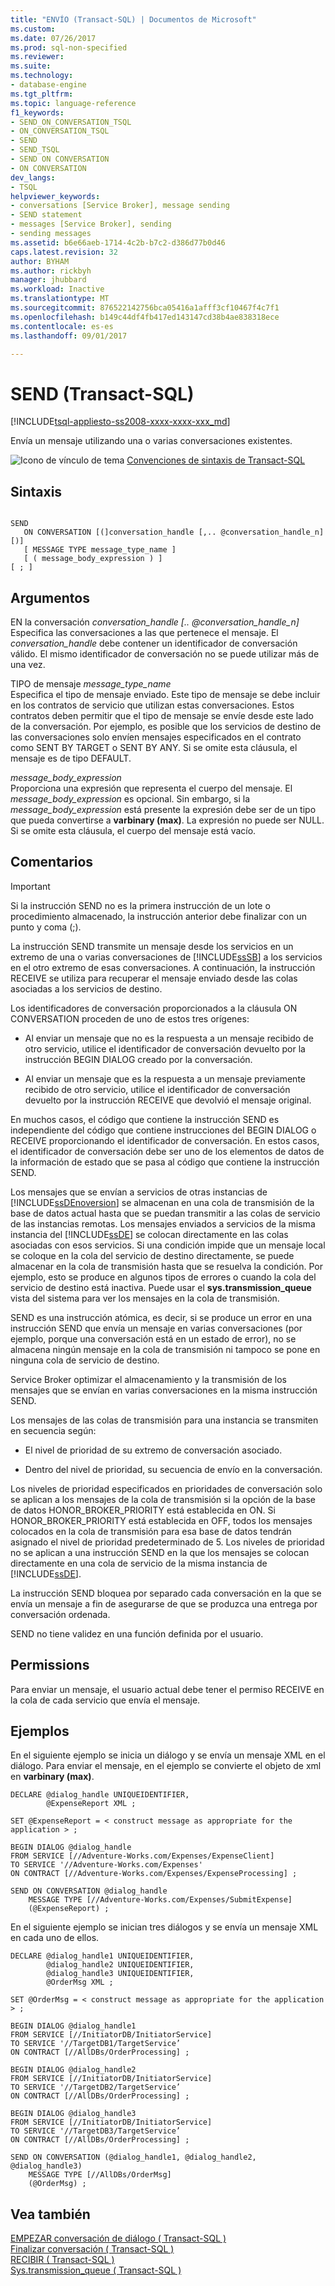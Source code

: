 ```yaml
---
title: "ENVÍO (Transact-SQL) | Documentos de Microsoft"
ms.custom: 
ms.date: 07/26/2017
ms.prod: sql-non-specified
ms.reviewer: 
ms.suite: 
ms.technology:
- database-engine
ms.tgt_pltfrm: 
ms.topic: language-reference
f1_keywords:
- SEND_ON_CONVERSATION_TSQL
- ON_CONVERSATION_TSQL
- SEND
- SEND_TSQL
- SEND ON CONVERSATION
- ON CONVERSATION
dev_langs:
- TSQL
helpviewer_keywords:
- conversations [Service Broker], message sending
- SEND statement
- messages [Service Broker], sending
- sending messages
ms.assetid: b6e66aeb-1714-4c2b-b7c2-d386d77b0d46
caps.latest.revision: 32
author: BYHAM
ms.author: rickbyh
manager: jhubbard
ms.workload: Inactive
ms.translationtype: MT
ms.sourcegitcommit: 876522142756bca05416a1afff3cf10467f4c7f1
ms.openlocfilehash: b149c44df4fb417ed143147cd38b4ae838318ece
ms.contentlocale: es-es
ms.lasthandoff: 09/01/2017

---
```

# <a name="send-transact-sql"></a>SEND (Transact-SQL)
[!INCLUDE[tsql-appliesto-ss2008-xxxx-xxxx-xxx_md](../../includes/tsql-appliesto-ss2008-xxxx-xxxx-xxx-md.md)]

  Envía un mensaje utilizando una o varias conversaciones existentes.  
  
 ![Icono de vínculo de tema](../../database-engine/configure-windows/media/topic-link.gif "Icono de vínculo de tema") [Convenciones de sintaxis de Transact-SQL](../../t-sql/language-elements/transact-sql-syntax-conventions-transact-sql.md)  
  
## <a name="syntax"></a>Sintaxis  
  
```  
  
SEND  
   ON CONVERSATION [(]conversation_handle [,.. @conversation_handle_n][)]  
   [ MESSAGE TYPE message_type_name ]  
   [ ( message_body_expression ) ]  
[ ; ]  
```  
  
## <a name="arguments"></a>Argumentos  
 EN la conversación *conversation_handle [.. @conversation_handle_n]*  
 Especifica las conversaciones a las que pertenece el mensaje. El *conversation_handle* debe contener un identificador de conversación válido. El mismo identificador de conversación no se puede utilizar más de una vez.  
  
 TIPO de mensaje *message_type_name*  
 Especifica el tipo de mensaje enviado. Este tipo de mensaje se debe incluir en los contratos de servicio que utilizan estas conversaciones. Estos contratos deben permitir que el tipo de mensaje se envíe desde este lado de la conversación. Por ejemplo, es posible que los servicios de destino de las conversaciones solo envíen mensajes especificados en el contrato como SENT BY TARGET o SENT BY ANY. Si se omite esta cláusula, el mensaje es de tipo DEFAULT.  
  
 *message_body_expression*  
 Proporciona una expresión que representa el cuerpo del mensaje. El *message_body_expression* es opcional. Sin embargo, si la *message_body_expression* está presente la expresión debe ser de un tipo que pueda convertirse a **varbinary (max)**. La expresión no puede ser NULL. Si se omite esta cláusula, el cuerpo del mensaje está vacío.  
  
## <a name="remarks"></a>Comentarios  
  
> [!IMPORTANT]  
>  Si la instrucción SEND no es la primera instrucción de un lote o procedimiento almacenado, la instrucción anterior debe finalizar con un punto y coma (;).  
  
 La instrucción SEND transmite un mensaje desde los servicios en un extremo de una o varias conversaciones de [!INCLUDE[ssSB](../../includes/sssb-md.md)] a los servicios en el otro extremo de esas conversaciones. A continuación, la instrucción RECEIVE se utiliza para recuperar el mensaje enviado desde las colas asociadas a los servicios de destino.  
  
 Los identificadores de conversación proporcionados a la cláusula ON CONVERSATION proceden de uno de estos tres orígenes:  
  
-   Al enviar un mensaje que no es la respuesta a un mensaje recibido de otro servicio, utilice el identificador de conversación devuelto por la instrucción BEGIN DIALOG creado por la conversación.  
  
-   Al enviar un mensaje que es la respuesta a un mensaje previamente recibido de otro servicio, utilice el identificador de conversación devuelto por la instrucción RECEIVE que devolvió el mensaje original.  
  
 En muchos casos, el código que contiene la instrucción SEND es independiente del código que contiene instrucciones del BEGIN DIALOG o RECEIVE proporcionando el identificador de conversación. En estos casos, el identificador de conversación debe ser uno de los elementos de datos de la información de estado que se pasa al código que contiene la instrucción SEND.  
  
 Los mensajes que se envían a servicios de otras instancias de [!INCLUDE[ssDEnoversion](../../includes/ssdenoversion-md.md)] se almacenan en una cola de transmisión de la base de datos actual hasta que se puedan transmitir a las colas de servicio de las instancias remotas. Los mensajes enviados a servicios de la misma instancia del [!INCLUDE[ssDE](../../includes/ssde-md.md)] se colocan directamente en las colas asociadas con esos servicios. Si una condición impide que un mensaje local se coloque en la cola del servicio de destino directamente, se puede almacenar en la cola de transmisión hasta que se resuelva la condición. Por ejemplo, esto se produce en algunos tipos de errores o cuando la cola del servicio de destino está inactiva. Puede usar el **sys.transmission_queue** vista del sistema para ver los mensajes en la cola de transmisión.  
  
 SEND es una instrucción atómica, es decir, si se produce un error en una instrucción SEND que envía un mensaje en varias conversaciones (por ejemplo, porque una conversación está en un estado de error), no se almacena ningún mensaje en la cola de transmisión ni tampoco se pone en ninguna cola de servicio de destino.  
  
 Service Broker optimizar el almacenamiento y la transmisión de los mensajes que se envían en varias conversaciones en la misma instrucción SEND.  
  
 Los mensajes de las colas de transmisión para una instancia se transmiten en secuencia según:  
  
-   El nivel de prioridad de su extremo de conversación asociado.  
  
-   Dentro del nivel de prioridad, su secuencia de envío en la conversación.  
  
 Los niveles de prioridad especificados en prioridades de conversación solo se aplican a los mensajes de la cola de transmisión si la opción de la base de datos HONOR_BROKER_PRIORITY está establecida en ON. Si HONOR_BROKER_PRIORITY está establecida en OFF, todos los mensajes colocados en la cola de transmisión para esa base de datos tendrán asignado el nivel de prioridad predeterminado de 5. Los niveles de prioridad no se aplican a una instrucción SEND en la que los mensajes se colocan directamente en una cola de servicio de la misma instancia de [!INCLUDE[ssDE](../../includes/ssde-md.md)].  
  
 La instrucción SEND bloquea por separado cada conversación en la que se envía un mensaje a fin de asegurarse de que se produzca una entrega por conversación ordenada.  
  
 SEND no tiene validez en una función definida por el usuario.  
  
## <a name="permissions"></a>Permissions  
 Para enviar un mensaje, el usuario actual debe tener el permiso RECEIVE en la cola de cada servicio que envía el mensaje.  
  
## <a name="examples"></a>Ejemplos  
 En el siguiente ejemplo se inicia un diálogo y se envía un mensaje XML en el diálogo. Para enviar el mensaje, en el ejemplo se convierte el objeto de xml en **varbinary (max)**.  
  
```  
DECLARE @dialog_handle UNIQUEIDENTIFIER,  
        @ExpenseReport XML ;  
  
SET @ExpenseReport = < construct message as appropriate for the application > ;  
  
BEGIN DIALOG @dialog_handle  
FROM SERVICE [//Adventure-Works.com/Expenses/ExpenseClient]  
TO SERVICE '//Adventure-Works.com/Expenses'  
ON CONTRACT [//Adventure-Works.com/Expenses/ExpenseProcessing] ;  
  
SEND ON CONVERSATION @dialog_handle  
    MESSAGE TYPE [//Adventure-Works.com/Expenses/SubmitExpense]  
    (@ExpenseReport) ;  
```  
  
 En el siguiente ejemplo se inician tres diálogos y se envía un mensaje XML en cada uno de ellos.  
  
```  
DECLARE @dialog_handle1 UNIQUEIDENTIFIER,  
        @dialog_handle2 UNIQUEIDENTIFIER,  
        @dialog_handle3 UNIQUEIDENTIFIER,  
        @OrderMsg XML ;  
  
SET @OrderMsg = < construct message as appropriate for the application > ;  
  
BEGIN DIALOG @dialog_handle1  
FROM SERVICE [//InitiatorDB/InitiatorService]  
TO SERVICE '//TargetDB1/TargetService’  
ON CONTRACT [//AllDBs/OrderProcessing] ;  
  
BEGIN DIALOG @dialog_handle2  
FROM SERVICE [//InitiatorDB/InitiatorService]  
TO SERVICE '//TargetDB2/TargetService’  
ON CONTRACT [//AllDBs/OrderProcessing] ;  
  
BEGIN DIALOG @dialog_handle3  
FROM SERVICE [//InitiatorDB/InitiatorService]  
TO SERVICE '//TargetDB3/TargetService’  
ON CONTRACT [//AllDBs/OrderProcessing] ;  
  
SEND ON CONVERSATION (@dialog_handle1, @dialog_handle2, @dialog_handle3)  
    MESSAGE TYPE [//AllDBs/OrderMsg]  
    (@OrderMsg) ;  
```  
  
## <a name="see-also"></a>Vea también  
 [EMPEZAR conversación de diálogo &#40; Transact-SQL &#41;](../../t-sql/statements/begin-dialog-conversation-transact-sql.md)   
 [Finalizar conversación &#40; Transact-SQL &#41;](../../t-sql/statements/end-conversation-transact-sql.md)   
 [RECIBIR &#40; Transact-SQL &#41;](../../t-sql/statements/receive-transact-sql.md)   
 [Sys.transmission_queue &#40; Transact-SQL &#41;](../../relational-databases/system-catalog-views/sys-transmission-queue-transact-sql.md)  
  
  

